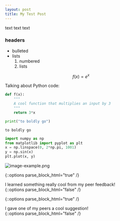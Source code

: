 ```yaml
---
layout: post
title: My Test Post
---
```


text text text

### headers

- bulleted
- lists
	1. numbered
	2. lists
	
$$f(x) = e^x$$

Talking about Python code:

```python
def f(x):
	"""
	A cool function that multiplies an input by 3
	"""
	return 3*x
```

```python
print("to boldly go")
```
```
to boldly go 
```

```python
import numpy as np
from matplotlib import pyplot as plt
x = np.linspace(0, 2*np.pi, 1001)
y = np.sin(x)
plt.plot(x, y)
```

![image-example.png](/images/image-example.png)

{::options parse_block_html="true" /}
<div class="got-help">
I learned something really cool from my peer feedback! 
</div>
{::options parse_block_html="false" /}

{::options parse_block_html="true" /}
<div class="gave-help">
I gave one of my peers a cool suggestion! 
</div>
{::options parse_block_html="false" /}